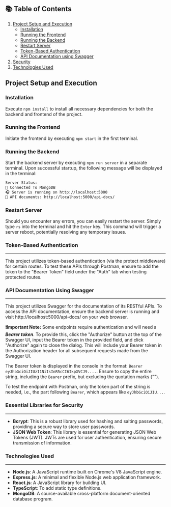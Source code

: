 ## 📚 Table of Contents



1. [ Project Setup and Execution](#project-setup-and-execution)
   - [ Installation](#installation)
   - [ Running the Frontend](#running-the-frontend)
   - [ Running the Backend](#running-the-backend)
   - [ Restart Server](#restart-server)
   - [ Token-Based Authentication](#token-based-authentication)
   - [ API Documentation using Swagger](#api-documentation-using-swagger)
2. [ Security](#essential-libraries-for-security)
3. [ Technologies Used](#technologies-used)

## Project Setup and Execution



### Installation

Execute `npm install` to install all necessary dependencies for both the backend and frontend of the project.

### Running the Frontend

Initiate the frontend by executing `npm start` in the first terminal.

### Running the Backend

Start the backend server by executing `npm run server` in a separate terminal. Upon successful startup, the following message will be displayed in the terminal:

```sh
Server Status:
🔌 Connected To MongoDB
🎧 Server is running on http://localhost:5000
📄 API documents: http://localhost:5000/api-docs/
```

### Restart Server

Should you encounter any errors, you can easily restart the server. Simply type `rs` into the terminal and hit the `Enter` key. This command will trigger a server reboot, potentially resolving any temporary issues.

### Token-Based Authentication

---

This project utilizes token-based authentication (via the protect middleware) for certain routes. To test these APIs through Postman, ensure to add the token to the "Bearer Token" field under the "Auth" tab when testing protected routes.

### API Documentation Using Swagger

---

This project utilizes Swagger for the documentation of its RESTful APIs. To access the API documentation, ensure the backend server is running and visit http://localhost:5000/api-docs/ on your web browser.

**❗Important Note:** Some endpoints require authentication and will need a **_Bearer token_**. To provide this, click the "Authorize" button at the top of the Swagger UI, input the Bearer token in the provided field, and click "Authorize" again to close the dialog. This will include your Bearer token in the Authorization header for all subsequent requests made from the Swagger UI.

The Bearer token is displayed in the console in the format:
`Bearer eyJhbGciOiJIUzI1NiIsInR5cCI6IkpXVCJ9....`. Ensure to copy the entire string, including the `Bearer` prefix, but excluding the quotation marks ("").

To test the endpoint with Postman, only the token part of the string is needed, i.e., the part following `Bearer`, which appears like `eyJhbGciOiJIU...`.

### Essential Libraries for Security

---

- **Bcrypt**: This is a robust library used for hashing and salting passwords, providing a secure way to store user passwords.
- **JSON Web Token**: This library is essential for generating JSON Web Tokens (JWT). JWTs are used for user authentication, ensuring secure transmission of information.

### Technologies Used

---

- **Node.js**: A JavaScript runtime built on Chrome's V8 JavaScript engine.
- **Express.js**: A minimal and flexible Node.js web application framework.
- **React.js**: A JavaScript library for building UI.
- **TypeScript**: To add static type definitions.
- **MongoDB**: A source-available cross-platform document-oriented database program.
